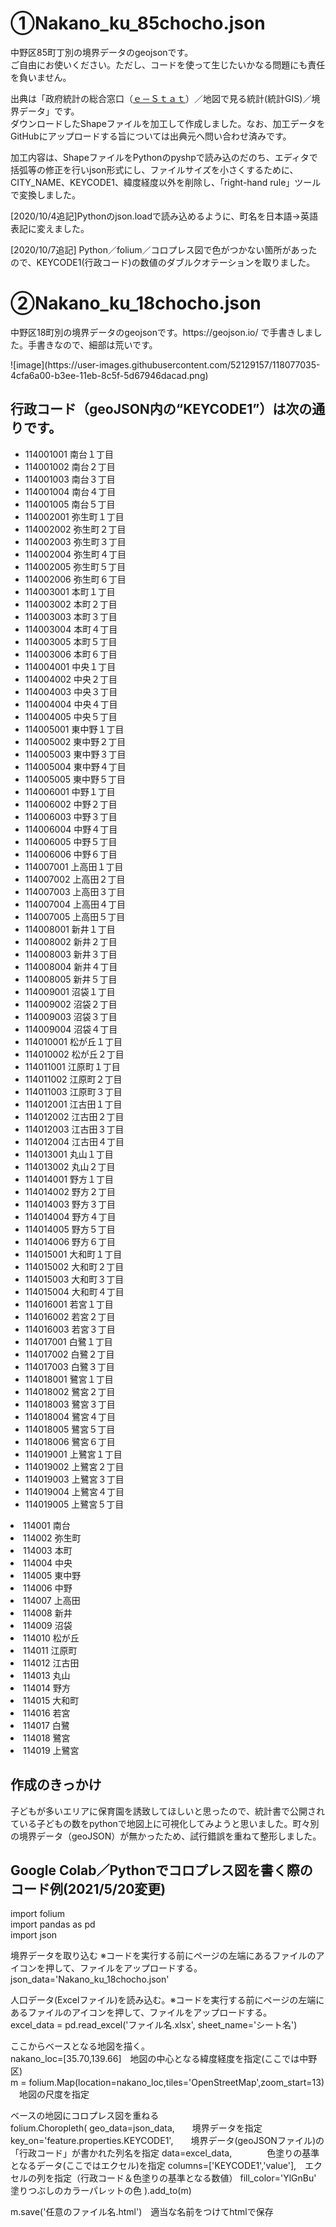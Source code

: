 <h1>①Nakano_ku_85chocho.json</h1>
<p>中野区85町丁別の境界データのgeojsonです。<br>ご自由にお使いください。ただし、コードを使って生じたいかなる問題にも責任を負いません。</p>
<p>出典は「政府統計の総合窓口（<a href="https://www.e-stat.go.jp/gis">ｅ－Ｓｔａｔ</a>）／地図で見る統計(統計GIS)／境界データ」です。<br>ダウンロードしたShapeファイルを加工して作成しました。なお、加工データをGitHubにアップロードする旨については出典元へ問い合わせ済みです。</p>
<p>加工内容は、ShapeファイルをPythonのpyshpで読み込のだのち、エディタで括弧等の修正を行いjson形式にし、ファイルサイズを小さくするために、CITY_NAME、KEYCODE1、緯度経度以外を削除し、「right-hand rule」ツールで変換しました。</p>
<p>[2020/10/4追記]Pythonのjson.loadで読み込めるように、町名を日本語→英語表記に変えました。</p>
<p>[2020/10/7追記] Python／folium／コロプレス図で色がつかない箇所があったので、KEYCODE1(行政コード)の数値のダブルクオテーションを取りました。</p>
<h1>②Nakano_ku_18chocho.json</h1>
<p>中野区18町別の境界データのgeojsonです。https://geojson.io/ で手書きしました。手書きなので、細部は荒いです。</p>
![image](https://user-images.githubusercontent.com/52129157/118077035-4cfa6a00-b3ee-11eb-8c5f-5d67946dacad.png)


<h2>行政コード（geoJSON内の“KEYCODE1”）は次の通りです。</h2>
<ul>
<li>	114001001	南台１丁目	</li>
<li>	114001002	南台２丁目	</li>
<li>	114001003	南台３丁目	</li>
<li>	114001004	南台４丁目	</li>
<li>	114001005	南台５丁目	</li>
<li>	114002001	弥生町１丁目	</li>
<li>	114002002	弥生町２丁目	</li>
<li>	114002003	弥生町３丁目	</li>
<li>	114002004	弥生町４丁目	</li>
<li>	114002005	弥生町５丁目	</li>
<li>	114002006	弥生町６丁目	</li>
<li>	114003001	本町１丁目	</li>
<li>	114003002	本町２丁目	</li>
<li>	114003003	本町３丁目	</li>
<li>	114003004	本町４丁目	</li>
<li>	114003005	本町５丁目	</li>
<li>	114003006	本町６丁目	</li>
<li>	114004001	中央１丁目	</li>
<li>	114004002	中央２丁目	</li>
<li>	114004003	中央３丁目	</li>
<li>	114004004	中央４丁目	</li>
<li>	114004005	中央５丁目	</li>
<li>	114005001	東中野１丁目	</li>
<li>	114005002	東中野２丁目	</li>
<li>	114005003	東中野３丁目	</li>
<li>	114005004	東中野４丁目	</li>
<li>	114005005	東中野５丁目	</li>
<li>	114006001	中野１丁目	</li>
<li>	114006002	中野２丁目	</li>
<li>	114006003	中野３丁目	</li>
<li>	114006004	中野４丁目	</li>
<li>	114006005	中野５丁目	</li>
<li>	114006006	中野６丁目	</li>
<li>	114007001	上高田１丁目	</li>
<li>	114007002	上高田２丁目	</li>
<li>	114007003	上高田３丁目	</li>
<li>	114007004	上高田４丁目	</li>
<li>	114007005	上高田５丁目	</li>
<li>	114008001	新井１丁目	</li>
<li>	114008002	新井２丁目	</li>
<li>	114008003	新井３丁目	</li>
<li>	114008004	新井４丁目	</li>
<li>	114008005	新井５丁目	</li>
<li>	114009001	沼袋１丁目	</li>
<li>	114009002	沼袋２丁目	</li>
<li>	114009003	沼袋３丁目	</li>
<li>	114009004	沼袋４丁目	</li>
<li>	114010001	松が丘１丁目	</li>
<li>	114010002	松が丘２丁目	</li>
<li>	114011001	江原町１丁目	</li>
<li>	114011002	江原町２丁目	</li>
<li>	114011003	江原町３丁目	</li>
<li>	114012001	江古田１丁目	</li>
<li>	114012002	江古田２丁目	</li>
<li>	114012003	江古田３丁目	</li>
<li>	114012004	江古田４丁目	</li>
<li>	114013001	丸山１丁目	</li>
<li>	114013002	丸山２丁目	</li>
<li>	114014001	野方１丁目	</li>
<li>	114014002	野方２丁目	</li>
<li>	114014003	野方３丁目	</li>
<li>	114014004	野方４丁目	</li>
<li>	114014005	野方５丁目	</li>
<li>	114014006	野方６丁目	</li>
<li>	114015001	大和町１丁目	</li>
<li>	114015002	大和町２丁目	</li>
<li>	114015003	大和町３丁目	</li>
<li>	114015004	大和町４丁目	</li>
<li>	114016001	若宮１丁目	</li>
<li>	114016002	若宮２丁目	</li>
<li>	114016003	若宮３丁目	</li>
<li>	114017001	白鷺１丁目	</li>
<li>	114017002	白鷺２丁目	</li>
<li>	114017003	白鷺３丁目	</li>
<li>	114018001	鷺宮１丁目	</li>
<li>	114018002	鷺宮２丁目	</li>
<li>	114018003	鷺宮３丁目	</li>
<li>	114018004	鷺宮４丁目	</li>
<li>	114018005	鷺宮５丁目	</li>
<li>	114018006	鷺宮６丁目	</li>
<li>	114019001	上鷺宮１丁目	</li>
<li>	114019002	上鷺宮２丁目	</li>
<li>	114019003	上鷺宮３丁目	</li>
<li>	114019004	上鷺宮４丁目	</li>
<li>	114019005	上鷺宮５丁目	</li>
</ul>
<li>114001	南台</li>
<li>114002	弥生町</li>
<li>114003	本町</li>
<li>114004	中央</li>
<li>114005	東中野</li>
<li>114006	中野</li>
<li>114007	上高田</li>
<li>114008	新井</li>
<li>114009	沼袋</li>
<li>114010	松が丘</li>
<li>114011	江原町</li>
<li>114012	江古田</li>
<li>114013	丸山</li>
<li>114014	野方</li>
<li>114015	大和町</li>
<li>114016	若宮</li>
<li>114017	白鷺</li>
<li>114018	鷺宮</li>
<li>114019	上鷺宮</li>
</ul>


<h2>作成のきっかけ</h2>
<p>子どもが多いエリアに保育園を誘致してほしいと思ったので、統計書で公開されている子どもの数をpythonで地図上に可視化してみようと思いました。町々別の境界データ（geoJSON）が無かったため、試行錯誤を重ねて整形しました。</p>

<h2>Google Colab／Pythonでコロプレス図を書く際のコード例(2021/5/20変更)</h2>
import folium<br>
import pandas as pd<br>
import json<br>

境界データを取り込む ※コードを実行する前にページの左端にあるファイルのアイコンを押して、ファイルをアップロードする。<br>
json_data='Nakano_ku_18chocho.json'<br>

人口データ(Excelファイル)を読み込む。※コードを実行する前にページの左端にあるファイルのアイコンを押して、ファイルをアップロードする。<br>
excel_data = pd.read_excel('ファイル名.xlsx', sheet_name='シート名')<br>

ここからベースとなる地図を描く。<br>
nakano_loc=[35.70,139.66]　地図の中心となる緯度経度を指定(ここでは中野区)<br>
m = folium.Map(location=nakano_loc,tiles='OpenStreetMap',zoom_start=13) 　地図の尺度を指定<br>

ベースの地図にコロプレス図を重ねる<br>
folium.Choropleth(
    geo_data=json_data,　　境界データを指定
    key_on='feature.properties.KEYCODE1',　　境界データ(geoJSONファイル)の「行政コード」が書かれた列名を指定
    data=excel_data,　　　　色塗りの基準となるデータ(ここではエクセル)を指定
    columns=['KEYCODE1','value'],　エクセルの列を指定（行政コード＆色塗りの基準となる数値）
    fill_color='YlGnBu'　塗りつぶしのカラーパレットの色
).add_to(m)

m.save('任意のファイル名.html')　適当な名前をつけてhtmlで保存
